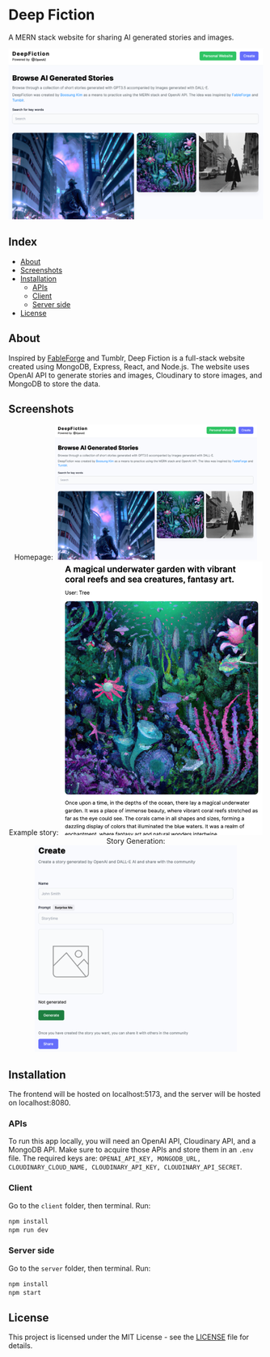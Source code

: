 # Deep Fiction <!-- omit in toc -->
A MERN stack website for sharing AI generated stories and images.

<p align="center">
<img src="images/homepage.png" width="800"/>
</p>

## Index <!-- omit in toc -->
- [About](#about)
- [Screenshots](#screenshots)
- [Installation](#installation)
  - [APIs](#apis)
  - [Client](#client)
  - [Server side](#server-side)
- [License](#license)

<a name="about"></a>
## About
Inspired by [FableForge](https://github.com/e-johnstonn/FableForge) and Tumblr, Deep Fiction is a full-stack website created using MongoDB, Express, React, and Node.js. The website uses OpenAI API to generate stories and images, Cloudinary to store images, and MongoDB to store the data.

<a name="screenshots"></a>
## Screenshots
<p align="center">
Homepage:
<img src="images/homepage.png" width="400"/>
<br>
Example story:
<img src="images/example.png" width="400"/>
<br>
Story Generation:
<img src="images/generation.png" width="400"/>
</p>

<a name="installation"></a>
## Installation
The frontend will be hosted on localhost:5173, and the server will be hosted on localhost:8080.

### APIs
To run this app locally, you will need an OpenAI API, Cloudinary API, and a MongoDB API. Make sure to acquire those APIs and store them in an `.env` file. The required keys are: `OPENAI_API_KEY, MONGODB_URL, CLOUDINARY_CLOUD_NAME, CLOUDINARY_API_KEY, CLOUDINARY_API_SECRET`.

### Client 
Go to the `client` folder, then terminal. Run:

```bash
npm install
npm run dev
```

### Server side
Go to the `server` folder, then terminal. Run:

```bash
npm install
npm start
```

<a name="license"></a>
## License
This project is licensed under the MIT License - see the [LICENSE](./LICENSE) file for details.
